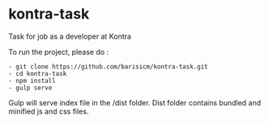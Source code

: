 # kontra-task
Task for job as a developer at Kontra

To run the project, please do : 

    - git clone https://github.com/barisicm/kontra-task.git
    - cd kontra-task
    - npm install
    - gulp serve

Gulp will serve index file in the /dist folder. 
Dist folder contains bundled and minified js and css files. 
